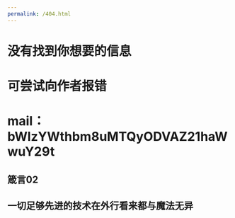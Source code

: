 ```yaml
---
permalink: /404.html
---
```


# 没有找到你想要的信息

# 可尝试向作者报错

# mail：bWlzYWthbm8uMTQyODVAZ21haWwuY29t

## 箴言02

## 一切足够先进的技术在外行看来都与魔法无异

